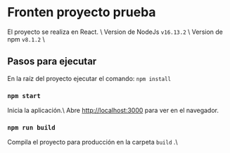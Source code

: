# Fronten proyecto prueba

El proyecto se realiza en React. \ 
Version de NodeJs `v16.13.2` \ 
Version de npm `v8.1.2` \ 

## Pasos para ejecutar

En la raíz del proyecto ejecutar el comando: `npm install`

### `npm start`

Inicia la aplicación.\ Abre [http://localhost:3000](http://localhost:3000) para ver en el navegador.

### `npm run build`

Compila el proyecto para producción en la carpeta `build` .\